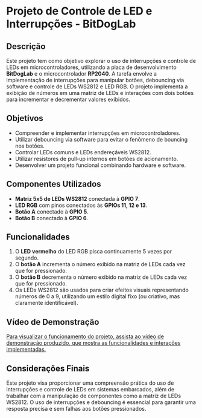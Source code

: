 # Projeto de Controle de LED e Interrupções - BitDogLab

## Descrição

Este projeto tem como objetivo explorar o uso de interrupções e controle de LEDs em microcontroladores, utilizando a placa de desenvolvimento **BitDogLab** e o microcontrolador **RP2040**. A tarefa envolve a implementação de interrupções para manipular botões, debouncing via software e controle de LEDs WS2812 e LED RGB. O projeto implementa a exibição de números em uma matriz de LEDs e interações com dois botões para incrementar e decrementar valores exibidos.

## Objetivos

- Compreender e implementar interrupções em microcontroladores.
- Utilizar debouncing via software para evitar o fenômeno de bouncing nos botões.
- Controlar LEDs comuns e LEDs endereçáveis WS2812.
- Utilizar resistores de pull-up internos em botões de acionamento.
- Desenvolver um projeto funcional combinando hardware e software.

## Componentes Utilizados

- **Matriz 5x5 de LEDs WS2812** conectada à **GPIO 7**.
- **LED RGB** com pinos conectados às **GPIOs 11, 12 e 13**.
- **Botão A** conectado à **GPIO 5**.
- **Botão B** conectado à **GPIO 6**.

## Funcionalidades

1. O **LED vermelho** do LED RGB pisca continuamente 5 vezes por segundo.
2. O **botão A** incrementa o número exibido na matriz de LEDs cada vez que for pressionado.
3. O **botão B** decrementa o número exibido na matriz de LEDs cada vez que for pressionado.
4. Os LEDs WS2812 são usados para criar efeitos visuais representando números de 0 a 9, utilizando um estilo digital fixo (ou criativo, mas claramente identificável).

## Vídeo de Demonstração

[Para visualizar o funcionamento do projeto, assista ao vídeo de demonstração produzido, que mostra as funcionalidades e interações implementadas.](https://www.youtube.com/watch?v=4h_oNhxVbyM&t=7819s)

## Considerações Finais

Este projeto visa proporcionar uma compreensão prática do uso de interrupções e controle de LEDs em sistemas embarcados, além de trabalhar com a manipulação de componentes como a matriz de LEDs WS2812. O uso de interrupções e debouncing é essencial para garantir uma resposta precisa e sem falhas aos botões pressionados.
